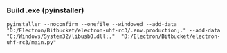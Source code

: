 ### Build .exe (pyinstaller)
`pyinstaller --noconfirm --onefile --windowed --add-data "D:/Electron/Bitbucket/electron-uhf-rc3/.env.production;." --add-data "C:/Windows/System32/libusb0.dll;."  "D:/Electron/Bitbucket/electron-uhf-rc3/main.py"`